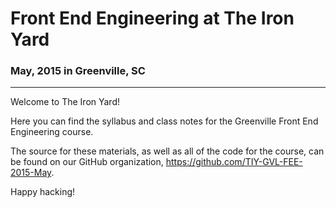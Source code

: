 # Front End Engineering at The Iron Yard
### May, 2015 in Greenville, SC

* * *

Welcome to The Iron Yard!

Here you can find the syllabus and class notes for the Greenville Front End
Engineering course.

The source for these materials, as well as all of the code for the course, can
be found on our GitHub organization, https://github.com/TIY-GVL-FEE-2015-May.

Happy hacking!
